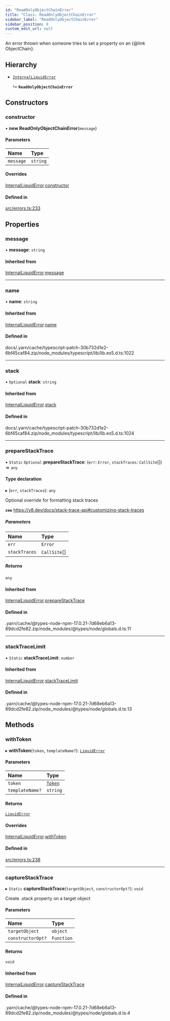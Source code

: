 ```yaml
---
id: "ReadOnlyObjectChainError"
title: "Class: ReadOnlyObjectChainError"
sidebar_label: "ReadOnlyObjectChainError"
sidebar_position: 0
custom_edit_url: null
---
```


An error thrown when someone tries to set a property on an {@link ObjectChain}.

## Hierarchy

- [`InternalLiquidError`](InternalLiquidError.md)

  ↳ **`ReadOnlyObjectChainError`**

## Constructors

### constructor

• **new ReadOnlyObjectChainError**(`message`)

#### Parameters

| Name | Type |
| :------ | :------ |
| `message` | `string` |

#### Overrides

[InternalLiquidError](InternalLiquidError.md).[constructor](InternalLiquidError.md#constructor)

#### Defined in

[src/errors.ts:233](https://github.com/jg-rp/liquidscript/blob/6bed77c/src/errors.ts#L233)

## Properties

### message

• **message**: `string`

#### Inherited from

[InternalLiquidError](InternalLiquidError.md).[message](InternalLiquidError.md#message)

___

### name

• **name**: `string`

#### Inherited from

[InternalLiquidError](InternalLiquidError.md).[name](InternalLiquidError.md#name)

#### Defined in

docs/.yarn/cache/typescript-patch-30b732d1e2-6bf45caf84.zip/node_modules/typescript/lib/lib.es5.d.ts:1022

___

### stack

• `Optional` **stack**: `string`

#### Inherited from

[InternalLiquidError](InternalLiquidError.md).[stack](InternalLiquidError.md#stack)

#### Defined in

docs/.yarn/cache/typescript-patch-30b732d1e2-6bf45caf84.zip/node_modules/typescript/lib/lib.es5.d.ts:1024

___

### prepareStackTrace

▪ `Static` `Optional` **prepareStackTrace**: (`err`: `Error`, `stackTraces`: `CallSite`[]) => `any`

#### Type declaration

▸ (`err`, `stackTraces`): `any`

Optional override for formatting stack traces

**`see`** https://v8.dev/docs/stack-trace-api#customizing-stack-traces

##### Parameters

| Name | Type |
| :------ | :------ |
| `err` | `Error` |
| `stackTraces` | `CallSite`[] |

##### Returns

`any`

#### Inherited from

[InternalLiquidError](InternalLiquidError.md).[prepareStackTrace](InternalLiquidError.md#preparestacktrace)

#### Defined in

.yarn/cache/@types-node-npm-17.0.21-7d68eb6a13-89dcd2fe82.zip/node_modules/@types/node/globals.d.ts:11

___

### stackTraceLimit

▪ `Static` **stackTraceLimit**: `number`

#### Inherited from

[InternalLiquidError](InternalLiquidError.md).[stackTraceLimit](InternalLiquidError.md#stacktracelimit)

#### Defined in

.yarn/cache/@types-node-npm-17.0.21-7d68eb6a13-89dcd2fe82.zip/node_modules/@types/node/globals.d.ts:13

## Methods

### withToken

▸ **withToken**(`token`, `templateName?`): [`LiquidError`](LiquidError.md)

#### Parameters

| Name | Type |
| :------ | :------ |
| `token` | [`Token`](tokens.Token.md) |
| `templateName?` | `string` |

#### Returns

[`LiquidError`](LiquidError.md)

#### Overrides

[InternalLiquidError](InternalLiquidError.md).[withToken](InternalLiquidError.md#withtoken)

#### Defined in

[src/errors.ts:238](https://github.com/jg-rp/liquidscript/blob/6bed77c/src/errors.ts#L238)

___

### captureStackTrace

▸ `Static` **captureStackTrace**(`targetObject`, `constructorOpt?`): `void`

Create .stack property on a target object

#### Parameters

| Name | Type |
| :------ | :------ |
| `targetObject` | `object` |
| `constructorOpt?` | `Function` |

#### Returns

`void`

#### Inherited from

[InternalLiquidError](InternalLiquidError.md).[captureStackTrace](InternalLiquidError.md#capturestacktrace)

#### Defined in

.yarn/cache/@types-node-npm-17.0.21-7d68eb6a13-89dcd2fe82.zip/node_modules/@types/node/globals.d.ts:4
